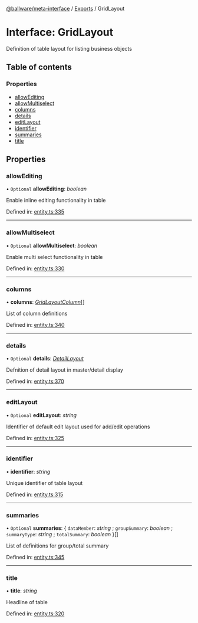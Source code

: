 [@ballware/meta-interface](../README.md) / [Exports](../modules.md) / GridLayout

# Interface: GridLayout

Definition of table layout for listing business objects

## Table of contents

### Properties

- [allowEditing](gridlayout.md#allowediting)
- [allowMultiselect](gridlayout.md#allowmultiselect)
- [columns](gridlayout.md#columns)
- [details](gridlayout.md#details)
- [editLayout](gridlayout.md#editlayout)
- [identifier](gridlayout.md#identifier)
- [summaries](gridlayout.md#summaries)
- [title](gridlayout.md#title)

## Properties

### allowEditing

• `Optional` **allowEditing**: *boolean*

Enable inline editing functionality in table

Defined in: [entity.ts:335](https://github.com/ballware/ballware-client/blob/37e08ea/packages/meta-interface/src/entity.ts#L335)

___

### allowMultiselect

• `Optional` **allowMultiselect**: *boolean*

Enable multi select functionality in table

Defined in: [entity.ts:330](https://github.com/ballware/ballware-client/blob/37e08ea/packages/meta-interface/src/entity.ts#L330)

___

### columns

• **columns**: [*GridLayoutColumn*](gridlayoutcolumn.md)[]

List of column definitions

Defined in: [entity.ts:340](https://github.com/ballware/ballware-client/blob/37e08ea/packages/meta-interface/src/entity.ts#L340)

___

### details

• `Optional` **details**: [*DetailLayout*](detaillayout.md)

Defnition of detail layout in master/detail display

Defined in: [entity.ts:370](https://github.com/ballware/ballware-client/blob/37e08ea/packages/meta-interface/src/entity.ts#L370)

___

### editLayout

• `Optional` **editLayout**: *string*

Identifier of default edit layout used for add/edit operations

Defined in: [entity.ts:325](https://github.com/ballware/ballware-client/blob/37e08ea/packages/meta-interface/src/entity.ts#L325)

___

### identifier

• **identifier**: *string*

Unique identifier of table layout

Defined in: [entity.ts:315](https://github.com/ballware/ballware-client/blob/37e08ea/packages/meta-interface/src/entity.ts#L315)

___

### summaries

• `Optional` **summaries**: { `dataMember`: *string* ; `groupSummary`: *boolean* ; `summaryType`: *string* ; `totalSummary`: *boolean*  }[]

List of definitions for group/total summary

Defined in: [entity.ts:345](https://github.com/ballware/ballware-client/blob/37e08ea/packages/meta-interface/src/entity.ts#L345)

___

### title

• **title**: *string*

Headline of table

Defined in: [entity.ts:320](https://github.com/ballware/ballware-client/blob/37e08ea/packages/meta-interface/src/entity.ts#L320)

